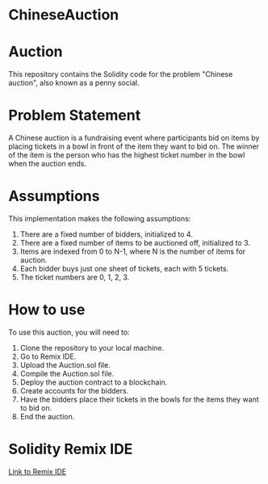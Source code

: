 # ChineseAuction

# Auction

This repository contains the Solidity code for the problem "Chinese auction", also known as a penny social.

# Problem Statement

A Chinese auction is a fundraising event where participants bid on items by placing tickets in a bowl in front of the item they want to bid on. The winner of the item is the person who has the highest ticket number in the bowl when the auction ends.

# Assumptions

This implementation makes the following assumptions:

1. There are a fixed number of bidders, initialized to 4.
2. There are a fixed number of items to be auctioned off, initialized to 3.
3. Items are indexed from 0 to N-1, where N is the number of items for auction.
4. Each bidder buys just one sheet of tickets, each with 5 tickets.
5. The ticket numbers are 0, 1, 2, 3.

# How to use
To use this auction, you will need to:

1. Clone the repository to your local machine.
2. Go to Remix IDE.
3. Upload the Auction.sol file.
4. Compile the Auction.sol file.
5. Deploy the auction contract to a blockchain.
6. Create accounts for the bidders.
7. Have the bidders place their tickets in the bowls for the items they want to bid on.
8. End the auction.

# Solidity Remix IDE
[Link to Remix IDE](https://remix.ethereum.org/)

